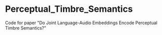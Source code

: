 # Perceptual_Timbre_Semantics
Code for paper "Do Joint Language-Audio Embeddings Encode Perceptual Timbre Semantics?"
